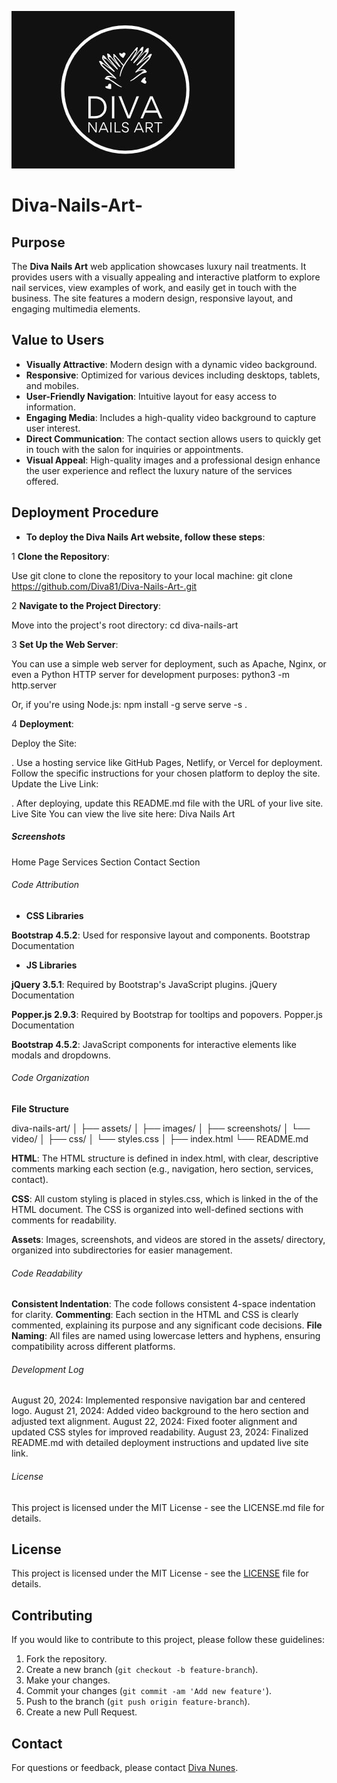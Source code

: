 ![CI logo](/images/logo.jpg)

# Diva-Nails-Art-

## Purpose

The **Diva Nails Art** web application showcases luxury nail treatments. It provides users with a visually appealing and interactive platform to explore nail services, view examples of work, and easily get in touch with the business. The site features a modern design, responsive layout, and engaging multimedia elements.

## Value to Users

- **Visually Attractive**: Modern design with a dynamic video background.
- **Responsive**: Optimized for various devices including desktops, tablets, and mobiles.
- **User-Friendly Navigation**: Intuitive layout for easy access to information.
- **Engaging Media**: Includes a high-quality video background to capture user interest.
- **Direct Communication**: The contact section allows users to quickly get in touch with the salon for inquiries or appointments.
- **Visual Appeal**: High-quality images and a professional design enhance the user experience and reflect the luxury nature of the services offered.

## Deployment Procedure

- **To deploy the Diva Nails Art website, follow these steps**:

1 **Clone the Repository**:

Use git clone to clone the repository to your local machine:
git clone https://github.com/Diva81/Diva-Nails-Art-.git

2 **Navigate to the Project Directory**:

Move into the project's root directory:
cd diva-nails-art

3 **Set Up the Web Server**:

You can use a simple web server for deployment, such as Apache, Nginx, or even a Python HTTP server for development purposes:
python3 -m http.server

Or, if you're using Node.js:
npm install -g serve
serve -s .

4 **Deployment**:

Deploy the Site:

. Use a hosting service like GitHub Pages, Netlify, or Vercel for deployment.
Follow the specific instructions for your chosen platform to deploy the site.
Update the Live Link:

. After deploying, update this README.md file with the URL of your live site.
Live Site
You can view the live site here: Diva Nails Art

##### Screenshots

Home Page
Services Section
Contact Section

###### Code Attribution

- **CSS Libraries**

**Bootstrap 4.5.2**: Used for responsive layout and components. Bootstrap Documentation
<link href="https://stackpath.bootstrapcdn.com/bootstrap/4.5.2/css/bootstrap.min.css" rel="stylesheet">

- **JS Libraries**

**jQuery 3.5.1**: Required by Bootstrap's JavaScript plugins. jQuery Documentation
<script src="https://code.jquery.com/jquery-3.5.1.slim.min.js"></script>

**Popper.js 2.9.3**: Required by Bootstrap for tooltips and popovers. Popper.js Documentation
<script src="https://cdn.jsdelivr.net/npm/@popperjs/core@2.9.3/dist/umd/popper.min.js"></script>

**Bootstrap 4.5.2**: JavaScript components for interactive elements like modals and dropdowns.
<script src="https://stackpath.bootstrapcdn.com/bootstrap/4.5.2/js/bootstrap.min.js"></script>

###### Code Organization

**File Structure**

diva-nails-art/
│
├── assets/
│   ├── images/
│   ├── screenshots/
│   └── video/
│
├── css/
│   └── styles.css
│
├── index.html
└── README.md

**HTML**: 
The HTML structure is defined in index.html, with clear, descriptive comments marking each section (e.g., navigation, hero section, services, contact).

**CSS**: 
All custom styling is placed in styles.css, which is linked in the <head> of the HTML document. The CSS is organized into well-defined sections with comments for readability.

**Assets**: 
Images, screenshots, and videos are stored in the assets/ directory, organized into subdirectories for easier management.

###### Code Readability

**Consistent Indentation**: The code follows consistent 4-space indentation for clarity.
**Commenting**: Each section in the HTML and CSS is clearly commented, explaining its purpose and any significant code decisions.
**File Naming**: All files are named using lowercase letters and hyphens, ensuring compatibility across different platforms.

###### Development Log
August 20, 2024: Implemented responsive navigation bar and centered logo.
August 21, 2024: Added video background to the hero section and adjusted text alignment.
August 22, 2024: Fixed footer alignment and updated CSS styles for improved readability.
August 23, 2024: Finalized README.md with detailed deployment instructions and updated live site link.

###### License
This project is licensed under the MIT License - see the LICENSE.md file for details.

## License

This project is licensed under the MIT License - see the [LICENSE](LICENSE) file for details.

## Contributing

If you would like to contribute to this project, please follow these guidelines:
1. Fork the repository.
2. Create a new branch (`git checkout -b feature-branch`).
3. Make your changes.
4. Commit your changes (`git commit -am 'Add new feature'`).
5. Push to the branch (`git push origin feature-branch`).
6. Create a new Pull Request.

## Contact

For questions or feedback, please contact [Diva Nunes](divanunes81@gmail.com).
